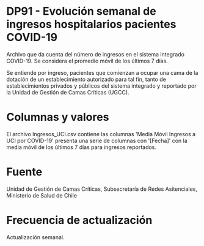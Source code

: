 # DP91 - Evolución semanal de ingresos hospitalarios pacientes COVID-19

Archivo que da cuenta del número de ingresos en el sistema integrado COVID-19. Se considera el promedio móvil de los últimos 7 días.

Se entiende por ingreso, pacientes que comienzan a ocupar una cama de la dotación de un establecimiento autorizado para tal fin, tanto de establecimientos privados y públicos del sistema integrado y reportado por la Unidad de Gestión de Camas Críticas (UGCC).

# Columnas y valores
El archivo Ingresos_UCI.csv contiene las columnas 'Media Móvil Ingresos a UCI por COVID-19' presenta una serie de columnas con '[Fecha]' con la media móvil de los últimos 7 días para ingresos reportados.

# Fuente
Unidad de Gestión de Camas Críticas, Subsecretaría de Redes Asitenciales, Ministerio de Salud de Chile
 
# Frecuencia de actualización
Actualización semanal.
